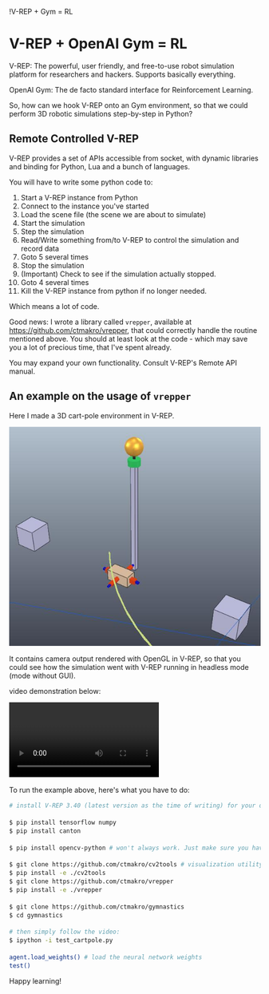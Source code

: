 !V-REP + Gym = RL

# V-REP + OpenAI Gym = RL

V-REP: The powerful, user friendly, and free-to-use robot simulation platform for researchers and hackers. Supports basically everything.

OpenAI Gym: The de facto standard interface for Reinforcement Learning.

So, how can we hook V-REP onto an Gym environment, so that we could perform 3D robotic simulations step-by-step in Python?

## Remote Controlled V-REP

V-REP provides a set of APIs accessible from socket, with dynamic libraries and binding for Python, Lua and a bunch of languages.

You will have to write some python code to:

1. Start a V-REP instance from Python
2. Connect to the instance you've started
3. Load the scene file (the scene we are about to simulate)
4. Start the simulation
5. Step the simulation
6. Read/Write something from/to V-REP to control the simulation and record data
7. Goto 5 several times
8. Stop the simulation
9. (Important) Check to see if the simulation actually stopped.
10. Goto 4 several times
11. Kill the V-REP instance from python if no longer needed.

Which means a lot of code.

Good news: I wrote a library called `vrepper`, available at <https://github.com/ctmakro/vrepper>, that could correctly handle the routine mentioned above. You should at least look at the code - which may save you a lot of precious time, that I've spent already.

You may expand your own functionality. Consult V-REP's Remote API manual.

## An example on the usage of `vrepper`

Here I made a 3D cart-pole environment in V-REP.

![](cart_pole.jpg)

It contains camera output rendered with OpenGL in V-REP, so that you could see how the simulation went with V-REP running in headless mode (mode without GUI).

video demonstration below:

<video controls loop autoplay src="vrep.mp4"></video>

To run the example above, here's what you have to do:

```bash
# install V-REP 3.40 (latest version as the time of writing) for your operating system. Make sure the vrep executable is in your PATH variable.

$ pip install tensorflow numpy
$ pip install canton

$ pip install opencv-python # won't always work. Just make sure you have OpenCV3 installed, and you could "import cv2" in Python.

$ git clone https://github.com/ctmakro/cv2tools # visualization utility
$ pip install -e ./cv2tools
$ git clone https://github.com/ctmakro/vrepper
$ pip install -e ./vrepper

$ git clone https://github.com/ctmakro/gymnastics
$ cd gymnastics

# then simply follow the video:
$ ipython -i test_cartpole.py

agent.load_weights() # load the neural network weights
test()

```

Happy learning!
